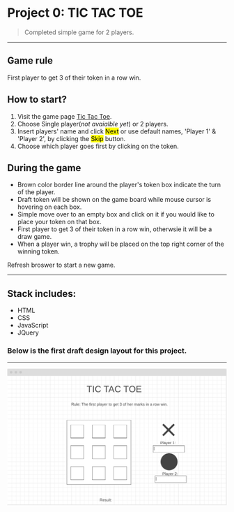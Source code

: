 # Project 0: TIC TAC TOE

> Completed simple game for 2 players.
---

## **Game rule**
First player to get 3 of their token in a row win.

## **How to start?**
1. Visit the game page [Tic Tac Toe](https://btee9910.github.io/TicTacToe/).
1. Choose Single player(*not avaialble yet*) or 2 players.
1. Insert players' name and click <mark>Next</mark> or use default names, 'Player 1' & 'Player 2', by clicking the <mark>Skip</mark> button.
1. Choose which player goes first by clicking on the token.

## **During the game**
* Brown color border line around the player's token box indicate the turn of the player.
* Draft token will be shown on the game board while mouse cursor is hovering on each box.
* Simple move over to an empty box and click on it if you would like to place your token on that box.
* First player to get 3 of their token in a row win, otherwsie it will be a draw game.
* When a player win, a trophy will be placed on the top right corner of the winning token.

Refresh broswer to start a new game.

---
## Stack includes:
* HTML
* CSS
* JavaScript
* JQuery


### Below is the first draft design layout for this project.
---

![Layout](images/updated-layout.png)




